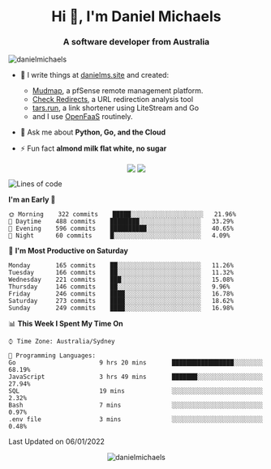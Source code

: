 <h1 align="center">Hi 👋, I'm Daniel Michaels</h1>
<h3 align="center">A software developer from Australia</h3>
<p align="left"> <img src="https://komarev.com/ghpvc/?username=danielmichaels" alt="danielmichaels" /> </p>

- 📝 I write things at [danielms.site](https://danielms.site?ref=danielmichaels-github) and created:
    - [Mudmap](https://mudmap.io?ref=danielmichaels-github), a pfSense remote management platform.
    - [Check Redirects](https://www.check-redirects.com?ref=danielmichaels-github), a URL redirection analysis tool
    - [tars.run](https://tars.run?ref=danielmichaels-github), a link shortener using LiteStream and Go
    - and I use [OpenFaaS](https://github.com/openfaas) routinely.
- 💬 Ask me about **Python, Go, and the Cloud**

- ⚡ Fun fact **almond milk flat white, no sugar**

<p align="center">
<a href="https://twitter.com/dansult" target="_blank"><img align="center" src="https://img.shields.io/badge/twitter-%231DA1F2.svg?&style=for-the-badge&logo=twitter&logoColor=white"></a>
<a href="https://linkedin.com/in/daniel-michaels" target="_blank"><img align="center" src="https://img.shields.io/badge/linkedin-%230077B5.svg?&style=for-the-badge&logo=linkedin&logoColor=white"></a>
</p>

<!--START_SECTION:waka-->
![Lines of code](https://img.shields.io/badge/From%20Hello%20World%20I%27ve%20Written-30%20Thousand%20lines%20of%20code-blue)

**I'm an Early 🐤** 

```text
🌞 Morning    322 commits    █████░░░░░░░░░░░░░░░░░░░░   21.96% 
🌆 Daytime    488 commits    ████████░░░░░░░░░░░░░░░░░   33.29% 
🌃 Evening    596 commits    ██████████░░░░░░░░░░░░░░░   40.65% 
🌙 Night      60 commits     █░░░░░░░░░░░░░░░░░░░░░░░░   4.09%

```
📅 **I'm Most Productive on Saturday** 

```text
Monday       165 commits    ██░░░░░░░░░░░░░░░░░░░░░░░   11.26% 
Tuesday      166 commits    ██░░░░░░░░░░░░░░░░░░░░░░░   11.32% 
Wednesday    221 commits    ███░░░░░░░░░░░░░░░░░░░░░░   15.08% 
Thursday     146 commits    ██░░░░░░░░░░░░░░░░░░░░░░░   9.96% 
Friday       246 commits    ████░░░░░░░░░░░░░░░░░░░░░   16.78% 
Saturday     273 commits    ████░░░░░░░░░░░░░░░░░░░░░   18.62% 
Sunday       249 commits    ████░░░░░░░░░░░░░░░░░░░░░   16.98%

```


📊 **This Week I Spent My Time On** 

```text
⌚︎ Time Zone: Australia/Sydney

💬 Programming Languages: 
Go                       9 hrs 20 mins       █████████████████░░░░░░░░   68.19% 
JavaScript               3 hrs 49 mins       ███████░░░░░░░░░░░░░░░░░░   27.94% 
SQL                      19 mins             ░░░░░░░░░░░░░░░░░░░░░░░░░   2.32% 
Bash                     7 mins              ░░░░░░░░░░░░░░░░░░░░░░░░░   0.97% 
.env file                3 mins              ░░░░░░░░░░░░░░░░░░░░░░░░░   0.48%

```


 Last Updated on 06/01/2022
<!--END_SECTION:waka-->

<p align="center"> <img src="https://github-readme-stats.vercel.app/api?username=danielmichaels&show_icons=true" alt="danielmichaels" /> </p>

